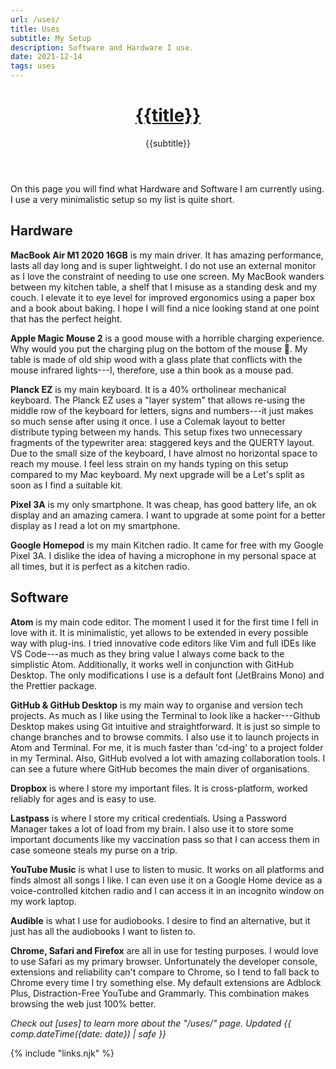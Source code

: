 ```yaml
---
url: /uses/
title: Uses
subtitle: My Setup
description: Software and Hardware I use.
date: 2021-12-14
tags: uses
---
```


<header>

# [{{title}}](/)

{{subtitle}}

</header><section>

On this page you will find what Hardware and Software I am currently using. I use a very minimalistic setup so my list is quite short.

</section><section>

## Hardware

**MacBook Air M1 2020 16GB** is my main driver. It has amazing performance, lasts all day long and is super lightweight. I do not use an external monitor as I love the constraint of needing to use one screen. My MacBook wanders between my kitchen table, a shelf that I misuse as a standing desk and my couch. I elevate it to eye level for improved ergonomics using a paper box and a book about baking. I hope I will find a nice looking stand at one point that has the perfect height.

**Apple Magic Mouse 2** is a good mouse with a horrible charging experience. Why would you put the charging plug on the bottom of the mouse 🙈. My table is made of old ship wood with a glass plate that conflicts with the mouse infrared lights---I, therefore, use a thin book as a mouse pad.

**Planck EZ** is my main keyboard. It is a 40% ortholinear mechanical keyboard. The Planck EZ uses a "layer system" that allows re-using the middle row of the keyboard for letters, signs and numbers---it just makes so much sense after using it once. I use a Colemak layout to better distribute typing between my hands. This setup fixes two unnecessary fragments of the typewriter area: staggered keys and the QUERTY layout. Due to the small size of the keyboard, I have almost no horizontal space to reach my mouse. I feel less strain on my hands typing on this setup compared to my Mac keyboard. My next upgrade will be a Let's split as soon as I find a suitable kit.

**Pixel 3A** is my only smartphone. It was cheap, has good battery life, an ok display and an amazing camera. I want to upgrade at some point for a better display as I read a lot on my smartphone.

**Google Homepod** is my main Kitchen radio. It came for free with my Google Pixel 3A. I dislike the idea of having a microphone in my personal space at all times, but it is perfect as a kitchen radio.

</section><section>

## Software

**Atom** is my main code editor. The moment I used it for the first time I fell in love with it. It is minimalistic, yet allows to be extended in every possible way with plug-ins. I tried innovative code editors like Vim and full IDEs like VS Code---as much as they bring value I always come back to the simplistic Atom. Additionally, it works well in conjunction with GitHub Desktop. The only modifications I use is a default font (JetBrains Mono) and the Prettier package.

**GitHub & GitHub Desktop** is my main way to organise and version tech projects. As much as I like using the Terminal to look like a hacker---Github Desktop makes using Git intuitive and straightforward. It is just so simple to change branches and to browse commits. I also use it to launch projects in Atom and Terminal. For me, it is much faster than 'cd-ing' to a project folder in my Terminal. Also, GitHub evolved a lot with amazing collaboration tools. I can see a future where GitHub becomes the main diver of organisations.

**Dropbox** is where I store my important files. It is cross-platform, worked reliably for ages and is easy to use.

**Lastpass** is where I store my critical credentials. Using a Password Manager takes a lot of load from my brain. I also use it to store some important documents like my vaccination pass so that I can access them in case someone steals my purse on a trip.

**YouTube Music** is what I use to listen to music. It works on all platforms and finds almost all songs I like. I can even use it on a Google Home device as a voice-controlled kitchen radio and I can access it in an incognito window on my work laptop.

**Audible** is what I use for audiobooks. I desire to find an alternative, but it just has all the audiobooks I want to listen to.

**Chrome, Safari and Firefox** are all in use for testing purposes. I would love to use Safari as my primary browser. Unfortunately the developer console, extensions and reliability can't compare to Chrome, so I tend to fall back to Chrome every time I try something else. My default extensions are Adblock Plus, Distraction-Free YouTube and Grammarly. This combination makes browsing the web just 100% better.

</section><footer>

_Check out [uses] to learn more about the "/uses/" page. Updated {{ comp.dateTime({date: date}) | safe }}_

</footer>

{% include "links.njk" %}
